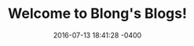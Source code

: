 ---
layout: post
title:  "Welcome to Blong's Blogs!"
date:   2016-07-13 18:41:28 -0400
categories: posts
---